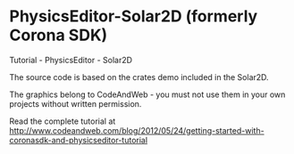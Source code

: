 PhysicsEditor-Solar2D (formerly Corona SDK)
=======================

Tutorial - PhysicsEditor - Solar2D

The source code is based on the crates demo included in the Solar2D. 

The graphics belong to CodeAndWeb - you must not use them in your own projects without written permission.

Read the complete tutorial at http://www.codeandweb.com/blog/2012/05/24/getting-started-with-coronasdk-and-physicseditor-tutorial

